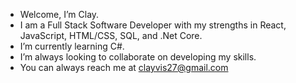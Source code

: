- Welcome, I’m Clay.
- I am a Full Stack Software Developer with my strengths in React, JavaScript, HTML/CSS, SQL, and .Net Core.
- I’m currently learning C#.
- I’m always looking to collaborate on developing my skills. 
- You can always reach me at clayvis27@gmail.com

<!---
Clayvis/Clayvis is a ✨ special ✨ repository because its `README.md` (this file) appears on your GitHub profile.
You can click the Preview link to take a look at your changes.
--->
